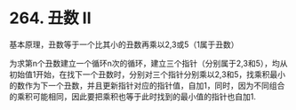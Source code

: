 # 264. 丑数 II

基本原理，丑数等于一个比其小的丑数再乘以2,3或5（1属于丑数）

为求第n个丑数建立一个循环n次的循环，建立三个指针（分别属于2,3和5），均从初始值1开始，在找下一个丑数时，分别对三个指针分别乘以2,3和5，找乘积最小的数作为下一个丑数，并且更新指针对应的指针值，自加1，同时，因为不同组合的乘积可能相同，因此要把乘积也等于此时找到的最小值的指针也自加1.
